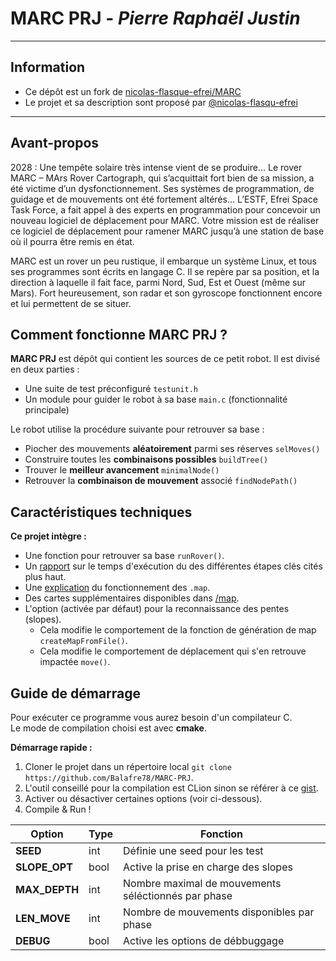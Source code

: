 # MARC PRJ - *Pierre Raphaël Justin*

---

## Information

* Ce dépôt est un fork de [nicolas-flasque-efrei/MARC](https://github.com/nicolas-flasque-efrei/MARC)
* Le projet et sa description sont proposé par [@nicolas-flasqu-efrei](https://github.com/nicolas-flasque-efrei)

---

## Avant-propos

2028 : Une tempête solaire très intense vient de se produire… Le rover MARC – MArs Rover Cartograph, qui s’acquittait
fort bien de sa mission, a été victime d’un dysfonctionnement. Ses systèmes de programmation, de guidage et de
mouvements ont été fortement altérés…
L’ESTF, Efrei Space Task Force, a fait appel à des experts en programmation pour concevoir un nouveau logiciel de
déplacement pour MARC.
Votre mission est de réaliser ce logiciel de déplacement pour ramener MARC jusqu’à une station de base où il pourra être
remis en état.

MARC est un rover un peu rustique, il embarque un système Linux, et tous ses programmes sont écrits en langage C.
Il se repère par sa position, et la direction à laquelle il fait face, parmi Nord, Sud, Est et Ouest (même sur Mars).
Fort heureusement, son radar et son gyroscope fonctionnent encore et lui permettent de se situer.

## Comment fonctionne MARC PRJ ?

**MARC PRJ** est dépôt qui contient les sources de ce petit robot. Il est divisé en deux parties :

- Une suite de test préconfiguré `testunit.h`
- Un module pour guider le robot à sa base `main.c` (fonctionnalité principale)

Le robot utilise la procédure suivante pour retrouver sa base :

- Piocher des mouvements **aléatoirement** parmi ses réserves `selMoves()`
- Construire toutes les **combinaisons possibles** `buildTree()`
- Trouver le **meilleur avancement** `minimalNode()`
- Retrouver la **combinaison de mouvement** associé `findNodePath()`

## Caractéristiques techniques

**Ce projet intègre :**

- Une fonction pour retrouver sa base `runRover()`.
- Un [rapport](complexity/times.md) sur le temps d'exécution du des différentes étapes clés cités plus haut.
- Une [explication](maps/maps.md) du fonctionnement des `.map`.
- Des cartes supplémentaires disponibles dans [/map](maps).
- L'option (activée par défaut) pour la reconnaissance des pentes (slopes).
    - Cela modifie le comportement de la fonction de génération de map `createMapFromFile()`.
    - Cela modifie le comportement de déplacement qui s'en retrouve impactée `move()`.

## Guide de démarrage

Pour exécuter ce programme vous aurez besoin d'un compilateur C.
<br>Le mode de compilation choisi est avec **cmake**.

**Démarrage rapide :**

1. Cloner le projet dans un répertoire local `git clone https://github.com/Balafre78/MARC-PRJ`.
2. L'outil conseillé pour la compilation est CLion sinon se référer à
   ce [gist](https://gist.github.com/sohukia/a65952b1e3ffae028b15a020402a6413).
3. Activer ou désactiver certaines options (voir ci-dessous).
4. Compile & Run !

| Option        | Type | Fonction                                            |
|---------------|------|-----------------------------------------------------|
| **SEED**      | int  | Définie une seed pour les test                      |
| **SLOPE_OPT** | bool | Active la prise en charge des slopes                |
| **MAX_DEPTH** | int  | Nombre maximal de mouvements séléctionnés par phase |
| **LEN_MOVE**  | int  | Nombre de mouvements disponibles par phase          |
| **DEBUG**     | bool | Active les options de débbuggage                    |
